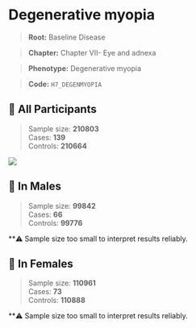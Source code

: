 # Degenerative myopia

> **Root:** Baseline Disease  

> **Chapter:** Chapter VII- Eye and adnexa  

> **Phenotype:** Degenerative myopia  

> **Code:** `H7_DEGENMYOPIA`

## 🧪 All Participants  
> Sample size: **210803**  
> Cases: **139**  
> Controls: **210664**
<img src="/Disease/Figures/ALL/Incidence/H7_DEGENMYOPIA.png"/>
<CsvTable src="/public/Disease/Data/ALL/Incidence/COX_H7_DEGENMYOPIA.csv" label="🔍 View full results" />

## 👨 In Males  
> Sample size: **99842**  
> Cases: **66**  
> Controls: **99776**

**⚠️ Sample size too small to interpret results reliably.


## 👩 In Females  
> Sample size: **110961**  
> Cases: **73**  
> Controls: **110888**

**⚠️ Sample size too small to interpret results reliably.

